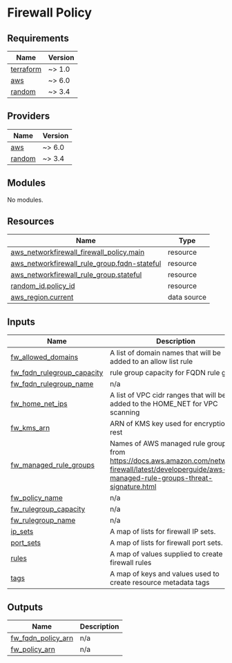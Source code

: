 # Firewall Policy

<!-- BEGIN_TF_DOCS -->

## Requirements

| Name                                                                     | Version |
| ------------------------------------------------------------------------ | ------- |
| <a name="requirement_terraform"></a> [terraform](#requirement_terraform) | ~> 1.0  |
| <a name="requirement_aws"></a> [aws](#requirement_aws)                   | ~> 6.0  |
| <a name="requirement_random"></a> [random](#requirement_random)          | ~> 3.4  |

## Providers

| Name                                                      | Version |
| --------------------------------------------------------- | ------- |
| <a name="provider_aws"></a> [aws](#provider_aws)          | ~> 6.0  |
| <a name="provider_random"></a> [random](#provider_random) | ~> 3.4  |

## Modules

No modules.

## Resources

| Name                                                                                                                                                    | Type        |
| ------------------------------------------------------------------------------------------------------------------------------------------------------- | ----------- |
| [aws_networkfirewall_firewall_policy.main](https://registry.terraform.io/providers/hashicorp/aws/latest/docs/resources/networkfirewall_firewall_policy) | resource    |
| [aws_networkfirewall_rule_group.fqdn-stateful](https://registry.terraform.io/providers/hashicorp/aws/latest/docs/resources/networkfirewall_rule_group)  | resource    |
| [aws_networkfirewall_rule_group.stateful](https://registry.terraform.io/providers/hashicorp/aws/latest/docs/resources/networkfirewall_rule_group)       | resource    |
| [random_id.policy_id](https://registry.terraform.io/providers/hashicorp/random/latest/docs/resources/id)                                                | resource    |
| [aws_region.current](https://registry.terraform.io/providers/hashicorp/aws/latest/docs/data-sources/region)                                             | data source |

## Inputs

| Name                                                                                                            | Description                                                                                                                                            | Type           | Default   | Required |
| --------------------------------------------------------------------------------------------------------------- | ------------------------------------------------------------------------------------------------------------------------------------------------------ | -------------- | --------- | :------: |
| <a name="input_fw_allowed_domains"></a> [fw_allowed_domains](#input_fw_allowed_domains)                         | A list of domain names that will be added to an allow list rule                                                                                        | `list(string)` | n/a       |   yes    |
| <a name="input_fw_fqdn_rulegroup_capacity"></a> [fw_fqdn_rulegroup_capacity](#input_fw_fqdn_rulegroup_capacity) | rule group capacity for FQDN rule group                                                                                                                | `string`       | `"3000"`  |    no    |
| <a name="input_fw_fqdn_rulegroup_name"></a> [fw_fqdn_rulegroup_name](#input_fw_fqdn_rulegroup_name)             | n/a                                                                                                                                                    | `string`       | n/a       |   yes    |
| <a name="input_fw_home_net_ips"></a> [fw_home_net_ips](#input_fw_home_net_ips)                                  | A list of VPC cidr ranges that will be added to the HOME_NET for VPC scanning                                                                          | `list(string)` | n/a       |   yes    |
| <a name="input_fw_kms_arn"></a> [fw_kms_arn](#input_fw_kms_arn)                                                 | ARN of KMS key used for encryption at rest                                                                                                             | `string`       | n/a       |   yes    |
| <a name="input_fw_managed_rule_groups"></a> [fw_managed_rule_groups](#input_fw_managed_rule_groups)             | Names of AWS managed rule groups from https://docs.aws.amazon.com/network-firewall/latest/developerguide/aws-managed-rule-groups-threat-signature.html | `list(string)` | `[]`      |    no    |
| <a name="input_fw_policy_name"></a> [fw_policy_name](#input_fw_policy_name)                                     | n/a                                                                                                                                                    | `string`       | n/a       |   yes    |
| <a name="input_fw_rulegroup_capacity"></a> [fw_rulegroup_capacity](#input_fw_rulegroup_capacity)                | n/a                                                                                                                                                    | `string`       | `"10000"` |    no    |
| <a name="input_fw_rulegroup_name"></a> [fw_rulegroup_name](#input_fw_rulegroup_name)                            | n/a                                                                                                                                                    | `string`       | n/a       |   yes    |
| <a name="input_ip_sets"></a> [ip_sets](#input_ip_sets)                                                          | A map of lists for firewall IP sets.                                                                                                                   | `map(any)`     | `{}`      |    no    |
| <a name="input_port_sets"></a> [port_sets](#input_port_sets)                                                    | A map of lists for firewall port sets.                                                                                                                 | `map(any)`     | `{}`      |    no    |
| <a name="input_rules"></a> [rules](#input_rules)                                                                | A map of values supplied to create firewall rules                                                                                                      | `map(any)`     | n/a       |   yes    |
| <a name="input_tags"></a> [tags](#input_tags)                                                                   | A map of keys and values used to create resource metadata tags                                                                                         | `map(any)`     | n/a       |   yes    |

## Outputs

| Name                                                                                      | Description |
| ----------------------------------------------------------------------------------------- | ----------- |
| <a name="output_fw_fqdn_policy_arn"></a> [fw_fqdn_policy_arn](#output_fw_fqdn_policy_arn) | n/a         |
| <a name="output_fw_policy_arn"></a> [fw_policy_arn](#output_fw_policy_arn)                | n/a         |

<!-- END_TF_DOCS -->
